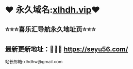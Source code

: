 #            ❤ 永久域名:<a href="https://seyu56.com">xlhdh.vip</a>❤
  <h2>⭐⭐⭐喜乐汇导航永久地址页⭐⭐⭐</h2>
  	</div>
  <h2>最新更新地址：🚗🚗🚗 <a href="https://seyu56.com/">https://seyu56.com/</a> </h2>

  </div>
  </div>
  </div>
  站长邮箱:xlhdhw@gmail.com
      	</div>
